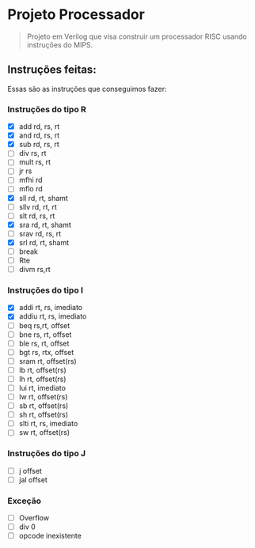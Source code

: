 # Projeto Processador

> Projeto em Verilog que visa construir um processador RISC usando instruções do MIPS.

## Instruções feitas:

Essas são as instruções que conseguimos fazer:

### Instruções do tipo R

- [x] add rd, rs, rt
- [x] and rd, rs, rt
- [x] sub rd, rs, rt
- [ ] div rs, rt
- [ ] mult rs, rt
- [ ] jr rs
- [ ] mfhi rd
- [ ] mflo rd
- [x] sll rd, rt, shamt
- [ ] sllv rd, rt, rt
- [ ] slt rd, rs, rt
- [x] sra rd, rt, shamt
- [ ] srav rd, rs, rt
- [x] srl rd, rt, shamt 
- [ ] break 
- [ ] Rte 
- [ ] divm rs,rt

### Instruções do tipo I

- [x] addi rt, rs, imediato
- [x] addiu rt, rs, imediato
- [ ] beq rs,rt, offset
- [ ] bne rs, rt, offset 
- [ ] ble rs, rt, offset 
- [ ] bgt rs, rtx, offset 
- [ ] sram rt, offset(rs) 
- [ ] lb rt, offset(rs) 
- [ ] lh rt, offset(rs)
- [ ] lui rt, imediato
- [ ] lw rt, offset(rs)
- [ ] sb rt, offset(rs)
- [ ] sh rt, offset(rs)
- [ ] slti rt, rs, imediato
- [ ] sw rt, offset(rs)

### Instruções do tipo J

- [ ] j offset
- [ ] jal offset

### Exceção
- [ ] Overflow
- [ ] div 0
- [ ] opcode inexistente
